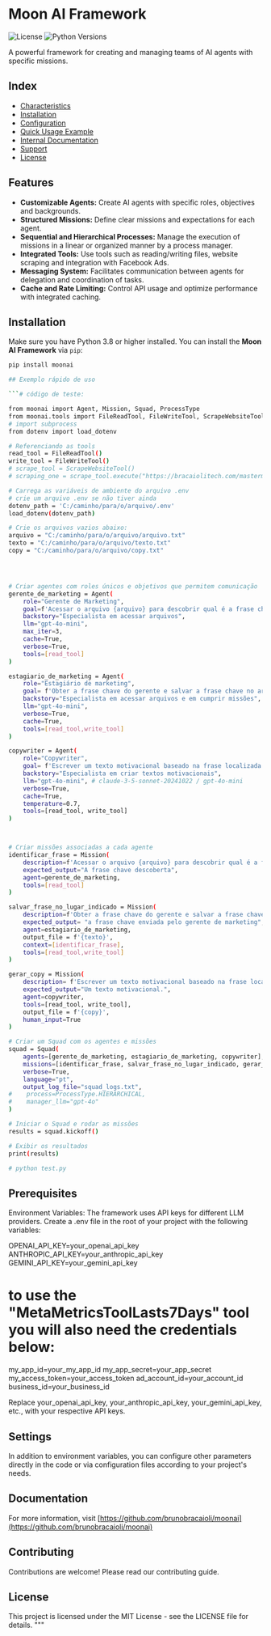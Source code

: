 # Moon AI Framework

![License](https://img.shields.io/badge/License-MIT-blue.svg)
![Python Versions](https://img.shields.io/pypi/pyversions/moonai)

A powerful framework for creating and managing teams of AI agents with specific missions.

## Index

- [Characteristics](#characteristics)
- [Installation](#installation)
- [Configuration](#configuration)
- [Quick Usage Example](#quick-usage-example)
- [Internal Documentation](#internal-documentation)
- [Support](#support)
- [License](#license)

## Features

- **Customizable Agents:** Create AI agents with specific roles, objectives and backgrounds.
- **Structured Missions:** Define clear missions and expectations for each agent.
- **Sequential and Hierarchical Processes:** Manage the execution of missions in a linear or organized manner by a process manager.
- **Integrated Tools:** Use tools such as reading/writing files, website scraping and integration with Facebook Ads.
- **Messaging System:** Facilitates communication between agents for delegation and coordination of tasks.
- **Cache and Rate Limiting:** Control API usage and optimize performance with integrated caching.

## Installation

Make sure you have Python 3.8 or higher installed. You can install the **Moon AI Framework** via `pip`:

```bash
pip install moonai

## Exemplo rápido de uso

```# código de teste:

from moonai import Agent, Mission, Squad, ProcessType
from moonai.tools import FileReadTool, FileWriteTool, ScrapeWebsiteTool
# import subprocess
from dotenv import load_dotenv

# Referenciando as tools
read_tool = FileReadTool()
write_tool = FileWriteTool()
# scrape_tool = ScrapeWebsiteTool()
# scraping_one = scrape_tool.execute("https://bracaiolitech.com/mastermind/")

# Carrega as variáveis de ambiente do arquivo .env
# crie um arquivo .env se não tiver ainda
dotenv_path = 'C:/caminho/para/o/arquivo/.env'
load_dotenv(dotenv_path)

# Crie os arquivos vazios abaixo:
arquivo = "C:/caminho/para/o/arquivo/arquivo.txt"
texto = "C:/caminho/para/o/arquivo/texto.txt"
copy = "C:/caminho/para/o/arquivo/copy.txt"




# Criar agentes com roles únicos e objetivos que permitem comunicação
gerente_de_marketing = Agent(
    role="Gerente de Marketing",
    goal=f'Acessar o arquivo {arquivo} para descobrir qual é a frase chave e, em seguida, passar para o estagiário de Marketing.',
    backstory="Especialista em acessar arquivos",
    llm="gpt-4o-mini",
    max_iter=3,
    cache=True,
    verbose=True,
    tools=[read_tool]
)

estagiario_de_marketing = Agent(
    role="Estagiário de marketing",
    goal= f'Obter a frase chave do gerente e salvar a frase chave no arquivo {texto}. O gerente pode apenas te falar a frase chave. Ao obtê-la, escreva apenas a frase no local {texto}.',
    backstory="Especialista em acessar arquivos e em cumprir missões",
    llm="gpt-4o-mini",
    verbose=True,
    cache=True,
    tools=[read_tool,write_tool]
)

copywriter = Agent(
    role="Copywriter",
    goal= f'Escrever um texto motivacional baseado na frase localizada no {texto}. A frase chave se refere a uma empresa.',
    backstory="Especialista em criar textos motivacionais",
    llm="gpt-4o-mini", # claude-3-5-sonnet-20241022 / gpt-4o-mini
    verbose=True,
    cache=True,
    temperature=0.7,
    tools=[read_tool, write_tool]
)



# Criar missões associadas a cada agente
identificar_frase = Mission(
    description=f'Acessar o arquivo {arquivo} para descobrir qual é a frase chave e, em seguida, passar para o estagiário de marketing.',
    expected_output="A frase chave descoberta",
    agent=gerente_de_marketing,
    tools=[read_tool]
)

salvar_frase_no_lugar_indicado = Mission(
    description=f'Obter a frase chave do gerente e salvar a frase chave no arquivo {texto}. O gerente pode apenas te falar a frase chave. Ao obtê-la, escreva apenas a frase no local {texto}.',
    expected_output= "a frase chave enviada pelo gerente de marketing",
    agent=estagiario_de_marketing,
    output_file = f'{texto}',
    context=[identificar_frase],
    tools=[read_tool,write_tool]
)

gerar_copy = Mission(
    description= f'Escrever um texto motivacional baseado na frase localizada no {texto}. A frase chave se refere a uma empresa. Salve apenas texto motivacional no {copy}. Sempre salve apenas texto motivacional no {copy}.',
    expected_output="Um texto motivacional.",
    agent=copywriter,
    tools=[read_tool, write_tool],
    output_file = f'{copy}',
    human_input=True
)

# Criar um Squad com os agentes e missões
squad = Squad(
    agents=[gerente_de_marketing, estagiario_de_marketing, copywriter],
    missions=[identificar_frase, salvar_frase_no_lugar_indicado, gerar_copy],
    verbose=True,
    language="pt",
    output_log_file="squad_logs.txt",
#    process=ProcessType.HIERARCHICAL,
#    manager_llm="gpt-4o"
)

# Iniciar o Squad e rodar as missões
results = squad.kickoff()

# Exibir os resultados
print(results)

# python test.py
```

## Prerequisites
Environment Variables: The framework uses API keys for different LLM providers. Create a .env file in the root of your project with the following variables:

OPENAI_API_KEY=your_openai_api_key
ANTHROPIC_API_KEY=your_anthropic_api_key
GEMINI_API_KEY=your_gemini_api_key

# to use the "MetaMetricsToolLasts7Days" tool you will also need the credentials below:

my_app_id=your_my_app_id
my_app_secret=your_app_secret
my_access_token=your_access_token
ad_account_id=your_account_id
business_id=your_business_id 

Replace your_openai_api_key, your_anthropic_api_key, your_gemini_api_key, etc., with your respective API keys.

## Settings

In addition to environment variables, you can configure other parameters directly in the code or via configuration files according to your project's needs.

## Documentation

For more information, visit [https://github.com/brunobracaioli/moonai](https://github.com/brunobracaioli/moonai)

## Contributing

Contributions are welcome! Please read our contributing guide.

## License

This project is licensed under the MIT License - see the LICENSE file for details.
"""